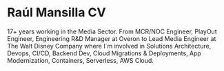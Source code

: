 # Raúl Mansilla CV
17+ years working in the Media Sector. From MCR/NOC Engineer, PlayOut Engineer, Engineering R&D Manager at Overon to Lead Media Engineer at The Walt Disney Company where I´m involved in Solutions Architecture, Devops, CI/CD, Backend Dev, Cloud Migrations & Deployments, App Modernization, Containers, Serverless, AWS Cloud.
